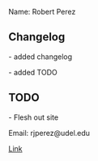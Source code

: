 Name: Robert Perez
<section>
  <h2>Changelog</h2>
  <p>- added changelog</p>
  <p>- added TODO</p> 
</section>
<section>
  <h2>TODO</h2>
  <p>- Flesh out site</p>
</section>
Email: rjperez@udel.edu

[Link](https://github.com/RobertJPerez/RobertJPerezBART.github.io)



